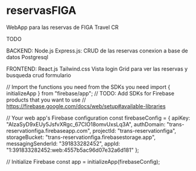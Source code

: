# reservasFIGA

WebApp para las reservas de FIGA Travel CR

TODO

BACKEND:
Node.js Express.js:
CRUD de las reservas
conexion a base de datos Postgresql

FRONTEND:
React.js Tailwind.css
Vista login
Grid para ver las reservas y busqueda
crud formulario

// Import the functions you need from the SDKs you need
import { initializeApp } from "firebase/app";
// TODO: Add SDKs for Firebase products that you want to use
// https://firebase.google.com/docs/web/setup#available-libraries

// Your web app's Firebase configuration
const firebaseConfig = {
apiKey: "AIzaSyD9xEUy5JsfvXRgc_67CIO18omvUxsLq3A",
authDomain: "trans-reservationfiga.firebaseapp.com",
projectId: "trans-reservationfiga",
storageBucket: "trans-reservationfiga.firebasestorage.app",
messagingSenderId: "391833282452",
appId: "1:391833282452:web:4557b5ac96d07e32a6d181"
};

// Initialize Firebase
const app = initializeApp(firebaseConfig);

